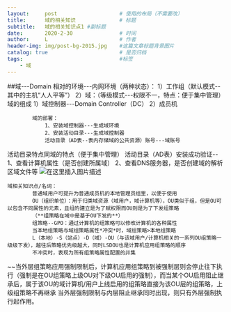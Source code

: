 ```yaml
---
layout:     post   				    # 使用的布局（不需要改）
title:      域的相关知识 				# 标题 
subtitle:   域的相关知识点1 #副标题
date:       2020-2-30 				# 时间
author:     L 						# 作者
header-img: img/post-bg-2015.jpg 	#这篇文章标题背景图片
catalog: true 						# 是否归档
tags:								#标签
    - 域
---
```


##域---Domain
		相对的环境---内网环境（两种状态）：
			1）工作组（默认模式--其中的主机“人人平等”）
			2）域：（等级模式---权限不一，特点：便于集中管理）
		域的组成
			1）域控制器---Domain Controller（DC）
			2）成员机
		

			域的部署：
				1、安装域控制器---生成域环境
				2、安装活动目录---生成域控制器
				活动目录（AD表--表内存储域的公共资源）账号---域账号
活动目录特点同域的特点（便于集中管理）
		活动目录（AD表）安装成功验证--
								1、查看计算机属性（是否创建所属域）
								2、查看DNS服务器，是否创建域的解析区域文件等
			![在这里插入图片描述](https://img-blog.csdnimg.cn/20201019152654380.png?x-oss-process=image/watermark,type_ZmFuZ3poZW5naGVpdGk,shadow_10,text_aHR0cHM6Ly9ibG9nLmNzZG4ubmV0L3dlaXhpbl80NDA5NTgxNQ==,size_16,color_FFFFFF,t_70#pic_center)
			
	域相关知识点/名词：
			普通域用户可提升为普通成员机的本地管理员组里，以便于使用
			OU（组织单位）：用于归类域资源（域用户，域计算机等），OU类似于组，但是OU可以包含不同属性的元素，且组的建立是为了赋权限而OU则是为了下发组策略
			（**组策略在域中是基于OU下发的**）
	    	组策略--GPO：通过计算机的组策略可以修改计算机的各种属性
	    	当本地组策略与域组策略属性*冲突*时，域组策略>本地组策略
	    	L（本地）-S（站点）-D（域）-OU（与该域用户/计算机相关的一系列OU组策略一级级下发），越往后策略优先级越大，同时LSDOU也是计算机应用组策略的顺序
	    	不冲突时，表现为所有组策略属性配置的并集
~~当外层组策略应用强制限制后，计算机应用组策略到被强制层则会停止往下执行（强制是在OU组策略上级OU对下级OU启用的强制），而当某个OU启用阻止继承后，属于该OU的域计算机/用户上线启用的组策略直接为该OU层的组策略，上级组策略不再继承
		当外层强制限制与内层阻止继承同时出现，则只有外层强制执行起作用。




